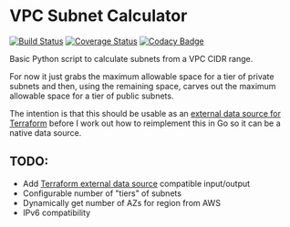 # VPC Subnet Calculator

[![Build Status](https://travis-ci.org/tomelliff/vpc-subnet-calculator.svg?branch=master)](https://travis-ci.org/tomelliff/vpc-subnet-calculator) [![Coverage Status](https://coveralls.io/repos/github/tomelliff/vpc-subnet-calculator/badge.svg?branch=master)](https://coveralls.io/github/tomelliff/vpc-subnet-calculator?branch=master) [![Codacy Badge](https://api.codacy.com/project/badge/Grade/b18cc45300364c5c8edf21666daaaff7)](https://www.codacy.com/app/tomelliff/vpc-subnet-calculator?utm_source=github.com&amp;utm_medium=referral&amp;utm_content=tomelliff/vpc-subnet-calculator&amp;utm_campaign=Badge_Grade)

Basic Python script to calculate subnets from a VPC CIDR range.

For now it just grabs the maximum allowable space for a tier of private subnets and then, using the remaining space, carves out the maximum allowable space for a tier of public subnets.

The intention is that this should be usable as an [external data source for Terraform](https://www.terraform.io/docs/providers/external/data_source.html) before I work out how to reimplement this in Go so it can be a native data source.

## TODO:

- Add [Terraform external data source](https://www.terraform.io/docs/providers/external/data_source.html) compatible input/output
- Configurable number of "tiers" of subnets
- Dynamically get number of AZs for region from AWS
- IPv6 compatibility
